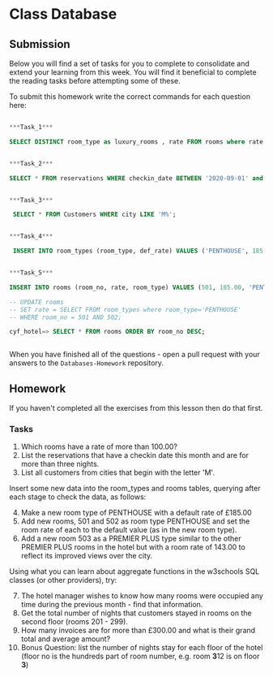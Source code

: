# Class Database

## Submission

Below you will find a set of tasks for you to complete to consolidate and extend your learning from this week. You will find it beneficial to complete the reading tasks before attempting some of these.

To submit this homework write the correct commands for each question here:

```sql

***Task_1***

SELECT DISTINCT room_type as luxury_rooms , rate FROM rooms where rate > 100.00;


***Task_2***

SELECT * FROM reservations WHERE checkin_date BETWEEN '2020-09-01' and '2020-09-30' AND checkout_date - checkin_date > 4;


***Task_3***

 SELECT * FROM Customers WHERE city LIKE 'M%';


***Task_4***

 INSERT INTO room_types (room_type, def_rate) VALUES ('PENTHOUSE', 185.00);


***Task_5***

INSERT INTO rooms (room_no, rate, room_type) VALUES (501, 185.00, 'PENTHOUSE'), (502, 185.00, 'PENTHOUSE');

-- UPDATE rooms
-- SET rate = SELECT FROM room_types where room_type='PENTHOUSE'
-- WHERE room_no = 501 AND 502;

cyf_hotel=> SELECT * FROM rooms ORDER BY room_no DESC;



```

When you have finished all of the questions - open a pull request with your answers to the `Databases-Homework` repository.

## Homework

If you haven't completed all the exercises from this lesson then do that first.

### Tasks

1.  Which rooms have a rate of more than 100.00?
2.  List the reservations that have a checkin date this month and are for more than three nights.
3.  List all customers from cities that begin with the letter 'M'.

Insert some new data into the room_types and rooms tables, querying after each stage to check the data, as follows:

4.  Make a new room type of PENTHOUSE with a default rate of £185.00
5.  Add new rooms, 501 and 502 as room type PENTHOUSE and set the room rate of each to the default value (as in the new room type).
6.  Add a new room 503 as a PREMIER PLUS type similar to the other PREMIER PLUS rooms in the hotel but with a room rate of 143.00 to reflect its improved views over the city.

Using what you can learn about aggregate functions in the w3schools SQL classes (or other providers), try:

7.  The hotel manager wishes to know how many rooms were occupied any time during the previous month - find that information.
8.  Get the total number of nights that customers stayed in rooms on the second floor (rooms 201 - 299).
9.  How many invoices are for more than £300.00 and what is their grand total and average amount?
10. Bonus Question: list the number of nights stay for each floor of the hotel (floor no is the hundreds part of room number, e.g. room **3**12 is on floor **3**)
